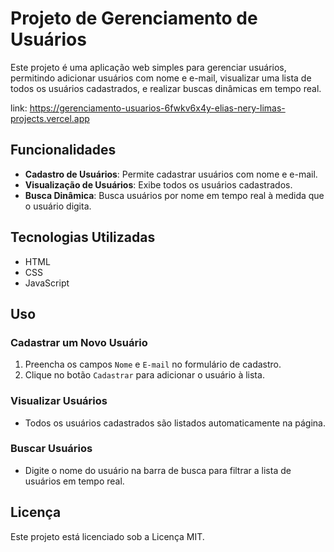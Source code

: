 # Projeto de Gerenciamento de Usuários

Este projeto é uma aplicação web simples para gerenciar usuários, permitindo adicionar usuários com nome e e-mail, visualizar uma lista de todos os usuários cadastrados, e realizar buscas dinâmicas em tempo real.

link: https://gerenciamento-usuarios-6fwkv6x4y-elias-nery-limas-projects.vercel.app

## Funcionalidades

- **Cadastro de Usuários**: Permite cadastrar usuários com nome e e-mail.
- **Visualização de Usuários**: Exibe todos os usuários cadastrados.
- **Busca Dinâmica**: Busca usuários por nome em tempo real à medida que o usuário digita.

## Tecnologias Utilizadas

- HTML
- CSS
- JavaScript

## Uso

### Cadastrar um Novo Usuário

1. Preencha os campos `Nome` e `E-mail` no formulário de cadastro.
2. Clique no botão `Cadastrar` para adicionar o usuário à lista.

### Visualizar Usuários

- Todos os usuários cadastrados são listados automaticamente na página.

### Buscar Usuários

- Digite o nome do usuário na barra de busca para filtrar a lista de usuários em tempo real.

## Licença

Este projeto está licenciado sob a Licença MIT.

